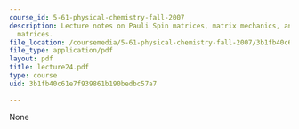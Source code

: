 ```yaml
---
course_id: 5-61-physical-chemistry-fall-2007
description: Lecture notes on Pauli Spin matrices, matrix mechanics, and Hermitian
  matrices.
file_location: /coursemedia/5-61-physical-chemistry-fall-2007/3b1fb40c61e7f939861b190bedbc57a7_lecture24.pdf
file_type: application/pdf
layout: pdf
title: lecture24.pdf
type: course
uid: 3b1fb40c61e7f939861b190bedbc57a7

---
```

None